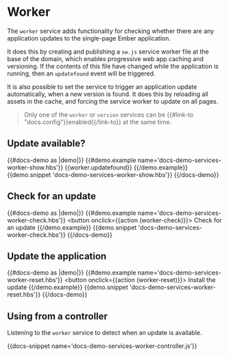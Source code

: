 # Worker

The `worker` service adds functionality for checking whether there are any application updates to the single-page Ember application.

It does this by creating and publishing a `sw.js` service worker file at the base of the domain, which enables progressive web app caching and versioning. If the contents of this file have changed while the application is running, then an `updatefound` event will be triggered.

It is also possible to set the service to trigger an application update automatically, when a new version is found. It does this by reloading all assets in the cache, and forcing the service worker to update on all pages.

> Only one of the `worker` or `version` services can be {{#link-to "docs.config"}}enabled{{/link-to}} at the same time.

## Update available?

{{#docs-demo as |demo|}}
	{{#demo.example name='docs-demo-services-worker-show.hbs'}}
		{{worker.updatefound}}
	{{/demo.example}}
	{{demo.snippet 'docs-demo-services-worker-show.hbs'}}
{{/docs-demo}}

## Check for an update

{{#docs-demo as |demo|}}
	{{#demo.example name='docs-demo-services-worker-check.hbs'}}
		<button onclick={{action (worker-check)}}>
			Check for an update
		</button>
	{{/demo.example}}
	{{demo.snippet 'docs-demo-services-worker-check.hbs'}}
{{/docs-demo}}

## Update the application

{{#docs-demo as |demo|}}
	{{#demo.example name='docs-demo-services-worker-reset.hbs'}}
		<button onclick={{action (worker-reset)}}>
			Install the update
		</button>
	{{/demo.example}}
	{{demo.snippet 'docs-demo-services-worker-reset.hbs'}}
{{/docs-demo}}

## Using from a controller

Listening to the `worker` service to detect when an update is available.

{{docs-snippet name='docs-demo-services-worker-controller.js'}}

